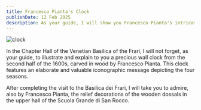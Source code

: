 ```yaml
---
title: Francesco Pianta's Clock
publishDate: 12 Feb 2025
description: As your guide, I will show you Francesco Pianta's intricate 17th-century wall clock in the Frari Basilica and his relief decorations in the Scuola Grande di San Rocco.
---
```


![clock](/assets/blog/clock.jpg)

In the Chapter Hall of the Venetian Basilica of the Frari, I will not forget, as your guide, to illustrate and explain to you a precious wall clock from the second half of the 1600s, carved in wood by Francesco Pianta. This clock features an elaborate and valuable iconographic message depicting the four seasons.  

After completing the visit to the Basilica dei Frari, I will take you to admire, also by Francesco Pianta, the relief decorations of the wooden dossals in the upper hall of the Scuola Grande di San Rocco.
